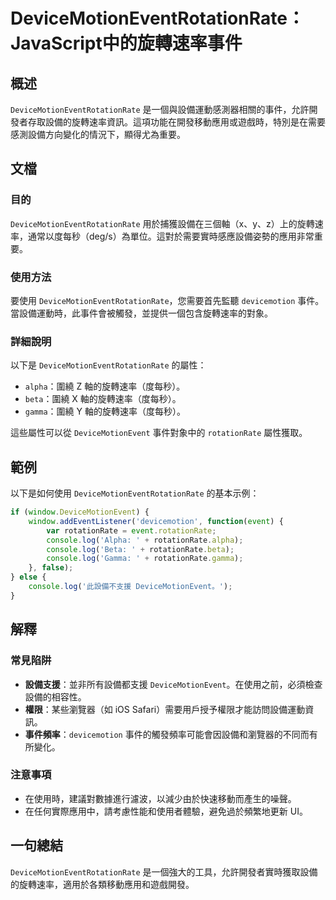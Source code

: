 <!--
Meta Description: # DeviceMotionEventRotationRate：JavaScript中的旋轉速率事件 ## 概述 `DeviceMotionEventRotationRate` 是一個與設備運動感測器相關的事件，允許開發者存取設備的旋轉速率資訊。這項功能在開發移動應用或遊戲時，特別是在需要感測設備方...
Meta Keywords: devicemotioneventrotationrate, rotationrate, devicemotionevent, console, log
-->

# DeviceMotionEventRotationRate：JavaScript中的旋轉速率事件

## 概述
`DeviceMotionEventRotationRate` 是一個與設備運動感測器相關的事件，允許開發者存取設備的旋轉速率資訊。這項功能在開發移動應用或遊戲時，特別是在需要感測設備方向變化的情況下，顯得尤為重要。

## 文檔
### 目的
`DeviceMotionEventRotationRate` 用於捕獲設備在三個軸（x、y、z）上的旋轉速率，通常以度每秒（deg/s）為單位。這對於需要實時感應設備姿勢的應用非常重要。

### 使用方法
要使用 `DeviceMotionEventRotationRate`，您需要首先監聽 `devicemotion` 事件。當設備運動時，此事件會被觸發，並提供一個包含旋轉速率的對象。

### 詳細說明
以下是 `DeviceMotionEventRotationRate` 的屬性：
- `alpha`：圍繞 Z 軸的旋轉速率（度每秒）。
- `beta`：圍繞 X 軸的旋轉速率（度每秒）。
- `gamma`：圍繞 Y 軸的旋轉速率（度每秒）。

這些屬性可以從 `DeviceMotionEvent` 事件對象中的 `rotationRate` 屬性獲取。

## 範例
以下是如何使用 `DeviceMotionEventRotationRate` 的基本示例：

```javascript
if (window.DeviceMotionEvent) {
    window.addEventListener('devicemotion', function(event) {
        var rotationRate = event.rotationRate;
        console.log('Alpha: ' + rotationRate.alpha);
        console.log('Beta: ' + rotationRate.beta);
        console.log('Gamma: ' + rotationRate.gamma);
    }, false);
} else {
    console.log('此設備不支援 DeviceMotionEvent。');
}
```

## 解釋
### 常見陷阱
- **設備支援**：並非所有設備都支援 `DeviceMotionEvent`。在使用之前，必須檢查設備的相容性。
- **權限**：某些瀏覽器（如 iOS Safari）需要用戶授予權限才能訪問設備運動資訊。
- **事件頻率**：`devicemotion` 事件的觸發頻率可能會因設備和瀏覽器的不同而有所變化。

### 注意事項
- 在使用時，建議對數據進行濾波，以減少由於快速移動而產生的噪聲。
- 在任何實際應用中，請考慮性能和使用者體驗，避免過於頻繁地更新 UI。

## 一句總結
`DeviceMotionEventRotationRate` 是一個強大的工具，允許開發者實時獲取設備的旋轉速率，適用於各類移動應用和遊戲開發。